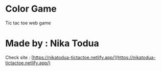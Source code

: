 # Color Game

Tic tac toe web game

# Made by : Nika Todua

Check site : [https://nikatodua-tictactoe.netlify.app/](https://nikatodua-tictactoe.netlify.app/)
